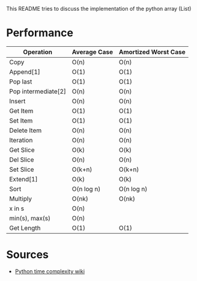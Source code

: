 This README tries to discuss the implementation of the python array (List)

# Performance

| Operation             | Average Case  | Amortized Worst Case  |
|-----------------------|---------------|-----------------------|
|  Copy                 | O(n)          | O(n)                  |
|  Append[1]            | O(1)          | O(1)                  |
|  Pop last             | O(1)          | O(1)                  |
|  Pop intermediate[2]  | O(n)          | O(n)                  |
|  Insert               | O(n)          | O(n)                  |
|  Get Item             | O(1)          | O(1)                  |
|  Set Item             | O(1)          | O(1)                  |
|  Delete Item          | O(n)          | O(n)                  |
|  Iteration            | O(n)          | O(n)                  |
|  Get Slice            | O(k)          | O(k)                  |
|  Del Slice            | O(n)          | O(n)                  |
|  Set Slice            | O(k+n)        | O(k+n)                |
|  Extend[1]            | O(k)          | O(k)                  |
|  Sort                 | O(n log n)    | O(n log n)            |
|  Multiply             | O(nk)         | O(nk)                 |
|  x in s               | O(n)          |                       |
|  min(s), max(s)       | O(n)          |                       |
|  Get Length           | O(1)          | O(1)                  |



# Sources

- [Python time complexity wiki](https://wiki.python.org/moin/TimeComplexity)
